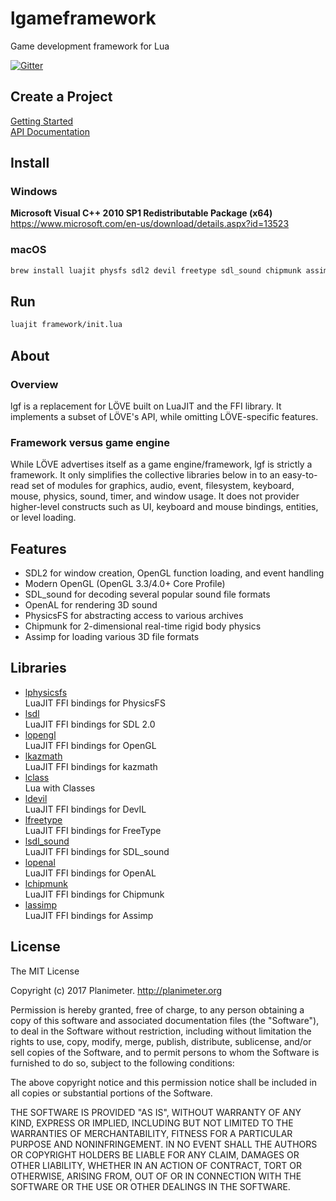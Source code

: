 # lgameframework
Game development framework for Lua

[![Gitter](https://img.shields.io/gitter/room/nwjs/nw.js.svg)](https://gitter.im/Planimeter/lgameframework?utm_source=badge&utm_medium=badge&utm_campaign=pr-badge&utm_content=badge)

## Create a Project
[Getting Started](https://github.com/Planimeter/lgameframework/wiki/Getting%20Started)  
[API Documentation](https://github.com/Planimeter/lgameframework/wiki)

## Install
### Windows
**Microsoft Visual C++ 2010 SP1 Redistributable Package (x64)**  
https://www.microsoft.com/en-us/download/details.aspx?id=13523

### macOS
```bash
brew install luajit physfs sdl2 devil freetype sdl_sound chipmunk assimp
```

## Run
```bash
luajit framework/init.lua
```

## About
### Overview
lgf is a replacement for LÖVE built on LuaJIT and the FFI library. It implements a subset of LÖVE's API, while omitting LÖVE-specific features.

### Framework versus game engine
While LÖVE advertises itself as a game engine/framework, lgf is strictly a framework. It only simplifies the collective libraries below in to an easy-to-read set of modules for graphics, audio, event, filesystem, keyboard, mouse, physics, sound, timer, and window usage. It does not provider higher-level constructs such as UI, keyboard and mouse bindings, entities, or level loading.

## Features
* SDL2 for window creation, OpenGL function loading, and event handling
* Modern OpenGL (OpenGL 3.3/4.0+ Core Profile)
* SDL_sound for decoding several popular sound file formats
* OpenAL for rendering 3D sound
* PhysicsFS for abstracting access to various archives
* Chipmunk for 2-dimensional real-time rigid body physics
* Assimp for loading various 3D file formats

## Libraries
* [lphysicsfs](https://github.com/Planimeter/lphysicsfs)  
LuaJIT FFI bindings for PhysicsFS
* [lsdl](https://github.com/Planimeter/lsdl)  
LuaJIT FFI bindings for SDL 2.0
* [lopengl](https://github.com/Planimeter/lopengl)  
LuaJIT FFI bindings for OpenGL
* [lkazmath](https://github.com/Planimeter/lkazmath)  
LuaJIT FFI bindings for kazmath
* [lclass](https://github.com/andrewmcwatters/lclass)  
Lua with Classes
* [ldevil](https://github.com/Planimeter/ldevil)  
LuaJIT FFI bindings for DevIL
* [lfreetype](https://github.com/Planimeter/lfreetype)  
LuaJIT FFI bindings for FreeType
* [lsdl_sound](https://github.com/Planimeter/lsdl_sound)  
LuaJIT FFI bindings for SDL_sound
* [lopenal](https://github.com/Planimeter/lopenal)  
LuaJIT FFI bindings for OpenAL
* [lchipmunk](https://github.com/Planimeter/lchipmunk)  
LuaJIT FFI bindings for Chipmunk
* [lassimp](https://github.com/Planimeter/lassimp)  
LuaJIT FFI bindings for Assimp

## License
The MIT License

Copyright (c) 2017 Planimeter. http://planimeter.org

Permission is hereby granted, free of charge, to any person obtaining a copy
of this software and associated documentation files (the "Software"), to deal
in the Software without restriction, including without limitation the rights
to use, copy, modify, merge, publish, distribute, sublicense, and/or sell
copies of the Software, and to permit persons to whom the Software is
furnished to do so, subject to the following conditions:

The above copyright notice and this permission notice shall be included in
all copies or substantial portions of the Software.

THE SOFTWARE IS PROVIDED "AS IS", WITHOUT WARRANTY OF ANY KIND, EXPRESS OR
IMPLIED, INCLUDING BUT NOT LIMITED TO THE WARRANTIES OF MERCHANTABILITY,
FITNESS FOR A PARTICULAR PURPOSE AND NONINFRINGEMENT. IN NO EVENT SHALL THE
AUTHORS OR COPYRIGHT HOLDERS BE LIABLE FOR ANY CLAIM, DAMAGES OR OTHER
LIABILITY, WHETHER IN AN ACTION OF CONTRACT, TORT OR OTHERWISE, ARISING FROM,
OUT OF OR IN CONNECTION WITH THE SOFTWARE OR THE USE OR OTHER DEALINGS IN
THE SOFTWARE.
